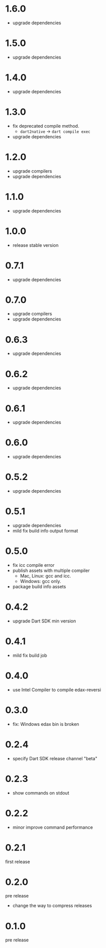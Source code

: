 # 1.6.0
- upgrade dependencies

# 1.5.0
- upgrade dependencies

# 1.4.0
- upgrade dependencies

# 1.3.0
- fix deprecated compile method.
  - `dart2native` -> `dart compile exec`
- upgrade dependencies

# 1.2.0
- upgrade compilers
- upgrade dependencies

# 1.1.0
- upgrade dependencies

# 1.0.0
- release stable version

# 0.7.1
- upgrade dependencies

# 0.7.0
- upgrade compilers
- upgrade dependencies

# 0.6.3
- upgrade dependencies

# 0.6.2
- upgrade dependencies

# 0.6.1
- upgrade dependencies

# 0.6.0
- upgrade dependencies

# 0.5.2
- upgrade dependencies

# 0.5.1
- upgrade dependencies
- mild fix build info output format

# 0.5.0
- fix icc compile error
- publish assets with multiple compiler
  - Mac, Linux: gcc and icc.
  - Windows: gcc only.
- package build info assets

# 0.4.2
- upgrade Dart SDK min version

# 0.4.1
- mild fix build job

# 0.4.0
- use Intel Compiler to compile edax-reversi

# 0.3.0
- fix: Windows edax bin is broken

# 0.2.4
- specify Dart SDK release channel "beta"

# 0.2.3
- show commands on stdout

# 0.2.2
- minor improve command performance

# 0.2.1
first release

# 0.2.0
pre release

- change the way to compress releases

# 0.1.0
pre release

